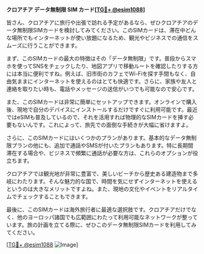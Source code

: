 **クロアチア データ無制限 SIM カード[[TG💪+ @esim1088](https://t.me/s/esim1088)]**

皆さん、クロアチアに旅行や出張で訪れる予定があるなら、ぜひクロアチアのデータ無制限SIMカードを検討してみてください。このSIMカードは、滞在中どんな場所でもインターネットが使い放題になるため、観光やビジネスでの通信をスムーズに行うことができます。

まず、このSIMカードの最大の特徴はその「データ無制限」です。普段からスマホを使ってSNSをチェックしたり、地図アプリで移動ルートを確認したりする方には本当に便利ですね。例えば、旧市街のカフェでWi-Fiを探す手間もなく、自由気ままにインターネットを使えるのはとても快適です。さらに、家族や友人と連絡を取りたい時も、電話やメッセージの送信がいつでも可能なので安心です。

また、このSIMカードは非常に簡単にセットアップできます。オンラインで購入後、現地で自分のデバイスにインストールするだけですぐに利用可能です。最近ではeSIMも普及しているので、それを活用すれば物理的なSIMカードを挿す必要もないんです。これによって、旅先での面倒な手続きが大幅に省けますよ。

さらに、このSIMカードにはいくつかのプランがあります。基本的なデータ無制限プランの他にも、追加で通話やSMSが付いたプランもあります。特に長期間滞在する場合や、ビジネスで頻繁に通話が必要な方は、これらのオプションが役立ちます。

クロアチアでは観光地が非常に豊富で、美しいビーチから歴史ある建造物まで多岐にわたります。そんな魅力的な国で、時間を気にせずインターネットを使えるというのは大きなメリットですよね。また、現地の文化やイベントをリアルタイムでチェックすることもできます。

最後に、このSIMカードは海外旅行者に最適な選択肢です。クロアチアだけでなく、他のヨーロッパ諸国でも広範囲にわたって利用可能なネットワークが整っています。旅の計画を立てる際に、ぜひこのデータ無制限SIMカードを利用してみてください。

[[TG💪+ @esim1088](https://t.me/s/esim1088) ![Image](https://i.postimg.cc/Y0z9fWf4/image.png)]